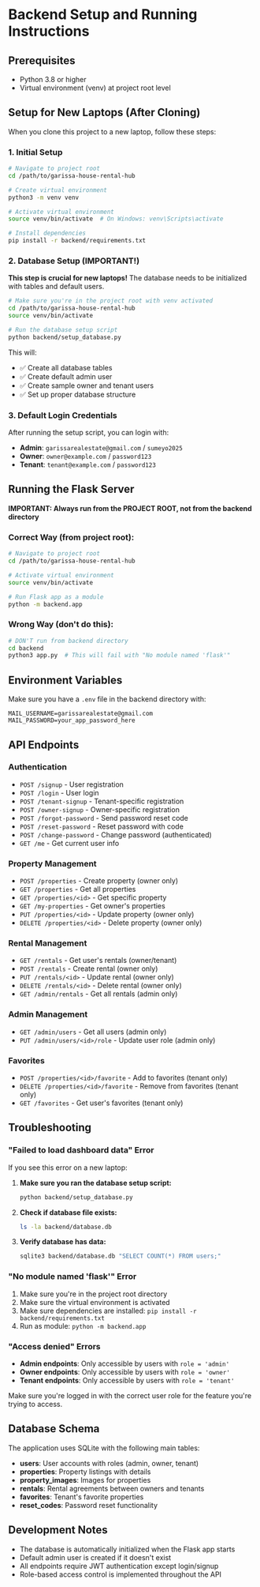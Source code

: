 # Backend Setup and Running Instructions

## Prerequisites

- Python 3.8 or higher
- Virtual environment (venv) at project root level

## Setup for New Laptops (After Cloning)

When you clone this project to a new laptop, follow these steps:

### 1. Initial Setup

```bash
# Navigate to project root
cd /path/to/garissa-house-rental-hub

# Create virtual environment
python3 -m venv venv

# Activate virtual environment
source venv/bin/activate  # On Windows: venv\Scripts\activate

# Install dependencies
pip install -r backend/requirements.txt
```

### 2. Database Setup (IMPORTANT!)

**This step is crucial for new laptops!** The database needs to be initialized with tables and default users.

```bash
# Make sure you're in the project root with venv activated
cd /path/to/garissa-house-rental-hub
source venv/bin/activate

# Run the database setup script
python backend/setup_database.py
```

This will:
- ✅ Create all database tables
- ✅ Create default admin user
- ✅ Create sample owner and tenant users
- ✅ Set up proper database structure

### 3. Default Login Credentials

After running the setup script, you can login with:

- **Admin**: `garissarealestate@gmail.com` / `sumeyo2025`
- **Owner**: `owner@example.com` / `password123`
- **Tenant**: `tenant@example.com` / `password123`

## Running the Flask Server

**IMPORTANT: Always run from the PROJECT ROOT, not from the backend directory**

### Correct Way (from project root):

```bash
# Navigate to project root
cd /path/to/garissa-house-rental-hub

# Activate virtual environment
source venv/bin/activate

# Run Flask app as a module
python -m backend.app
```

### Wrong Way (don't do this):

```bash
# DON'T run from backend directory
cd backend
python3 app.py  # This will fail with "No module named 'flask'"
```

## Environment Variables

Make sure you have a `.env` file in the backend directory with:

```
MAIL_USERNAME=garissarealestate@gmail.com
MAIL_PASSWORD=your_app_password_here
```

## API Endpoints

### Authentication
- `POST /signup` - User registration
- `POST /login` - User login
- `POST /tenant-signup` - Tenant-specific registration
- `POST /owner-signup` - Owner-specific registration
- `POST /forgot-password` - Send password reset code
- `POST /reset-password` - Reset password with code
- `POST /change-password` - Change password (authenticated)
- `GET /me` - Get current user info

### Property Management
- `POST /properties` - Create property (owner only)
- `GET /properties` - Get all properties
- `GET /properties/<id>` - Get specific property
- `GET /my-properties` - Get owner's properties
- `PUT /properties/<id>` - Update property (owner only)
- `DELETE /properties/<id>` - Delete property (owner only)

### Rental Management
- `GET /rentals` - Get user's rentals (owner/tenant)
- `POST /rentals` - Create rental (owner only)
- `PUT /rentals/<id>` - Update rental (owner only)
- `DELETE /rentals/<id>` - Delete rental (owner only)
- `GET /admin/rentals` - Get all rentals (admin only)

### Admin Management
- `GET /admin/users` - Get all users (admin only)
- `PUT /admin/users/<id>/role` - Update user role (admin only)

### Favorites
- `POST /properties/<id>/favorite` - Add to favorites (tenant only)
- `DELETE /properties/<id>/favorite` - Remove from favorites (tenant only)
- `GET /favorites` - Get user's favorites (tenant only)

## Troubleshooting

### "Failed to load dashboard data" Error

If you see this error on a new laptop:

1. **Make sure you ran the database setup script:**
   ```bash
   python backend/setup_database.py
   ```

2. **Check if database file exists:**
   ```bash
   ls -la backend/database.db
   ```

3. **Verify database has data:**
   ```bash
   sqlite3 backend/database.db "SELECT COUNT(*) FROM users;"
   ```

### "No module named 'flask'" Error

1. Make sure you're in the project root directory
2. Make sure the virtual environment is activated
3. Make sure dependencies are installed: `pip install -r backend/requirements.txt`
4. Run as module: `python -m backend.app`

### "Access denied" Errors

- **Admin endpoints**: Only accessible by users with `role = 'admin'`
- **Owner endpoints**: Only accessible by users with `role = 'owner'`
- **Tenant endpoints**: Only accessible by users with `role = 'tenant'`

Make sure you're logged in with the correct user role for the feature you're trying to access.

## Database Schema

The application uses SQLite with the following main tables:

- **users**: User accounts with roles (admin, owner, tenant)
- **properties**: Property listings with details
- **property_images**: Images for properties
- **rentals**: Rental agreements between owners and tenants
- **favorites**: Tenant's favorite properties
- **reset_codes**: Password reset functionality

## Development Notes

- The database is automatically initialized when the Flask app starts
- Default admin user is created if it doesn't exist
- All endpoints require JWT authentication except login/signup
- Role-based access control is implemented throughout the API
